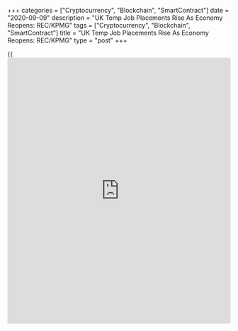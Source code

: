 +++
categories = ["Cryptocurrency", "Blockchain", "SmartContract"]
date = "2020-09-09"
description = "UK Temp Job Placements Rise As Economy Reopens: REC/KPMG"
tags = ["Cryptocurrency", "Blockchain", "SmartContract"]
title = "UK Temp Job Placements Rise As Economy Reopens: REC/KPMG"
type = "post"
+++

{{<iframe id="large-banner" src="https://www.bounty.group/#slide=7.0" width="100%" height="600" scrolling="no" style="border: 0px solid rgb(216, 221, 230); border-radius: 3px;">}}

UK firms raised temporary job placements in August following the
relaxation of public [health][1] measures and reopening of the UK
[economy][2] after the Covid-19 outbreak, the latest KPMG and REC Report
on Jobs showed Wednesday.

According to the report compiled by IHS Markit, permanent placements
increased only slightly, while temp billings expanded at the fastest
rate for 20 months.

Temporary work is critical in any recovery - businesses turn to temps to
help them ramp up and meet demand while the future looks uncertain, Neil
Carberry, Chief Executive of the REC, said.

At the same time, it enables people to find work quickly, Carberry
added. Past recessions show that temporary work bounces back more
quickly - it is one of our jobs market's biggest strengths and that's
really showing now.

Availability of workers continued to expand at a [historical](https://www.fintechee.com/services/historical-data-for-forex/)ly sharp rate
in August as company lay-offs had raised candidate numbers.

Increased worker availability and muted demand for staff continued to
weigh on starting pay in August. Both starting salaries and temporary
wages declined at weaker rates.

Overall vacancies decreased for the sixth straight month in August, with
the rate of decrease quickening slightly since July.

For comments and feedback [contact](https://www.playgroundfx.com/contact/): editorial@rtt[news](https://www.letsplayfx.com/blog/forex-news-website/).com

[Economic News][2]

 **What parts of the world are seeing the best (and worst) economic
performances lately? Click[here][3] to check out our [Econ Scorecard][3]
and find out! See up-to-the-moment [ranking](https://www.playgroundfx.com/blog/crypto-exchange-ranking/)s for the best and worst
performers in [GDP][4], [unemployment rate][5], [inflation][6] and much
more.**

   1. www.rtt[news](https://www.letsplayfx.com/blog/forex-news-website/).com/Content/Health.aspx
   2. www.rtt[news](https://www.letsplayfx.com/blog/forex-news-website/).com/Content/EconomicNews.aspx
   3. www.rtt[news](https://www.letsplayfx.com/blog/forex-news-website/).com/economic-scorecard/world-rank/retail-sales/highest-performance.aspx
   4. www.rtt[news](https://www.letsplayfx.com/blog/forex-news-website/).com/economic-scorecard/world-rank/GDP/highest-performance.aspx
   5. www.rtt[news](https://www.letsplayfx.com/blog/forex-news-website/).com/economic-scorecard/world-rank/unemployment-rate/lowest-performance.aspx
   6. www.rtt[news](https://www.letsplayfx.com/blog/forex-news-website/).com/economic-scorecard/world-rank/CPI/highest-performance.aspx